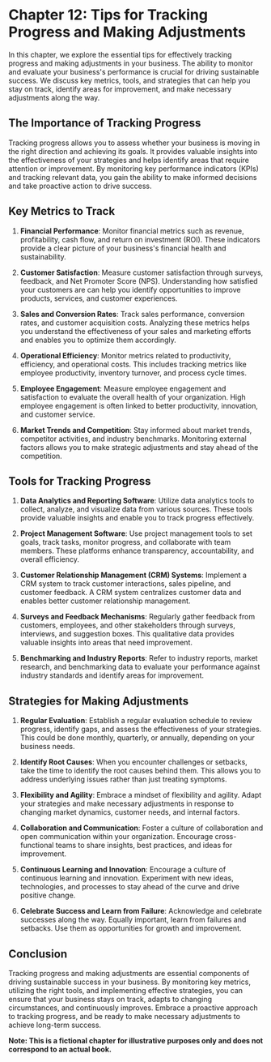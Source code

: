 Chapter 12: Tips for Tracking Progress and Making Adjustments
=============================================================

In this chapter, we explore the essential tips for effectively tracking progress and making adjustments in your business. The ability to monitor and evaluate your business's performance is crucial for driving sustainable success. We discuss key metrics, tools, and strategies that can help you stay on track, identify areas for improvement, and make necessary adjustments along the way.

The Importance of Tracking Progress
-----------------------------------

Tracking progress allows you to assess whether your business is moving in the right direction and achieving its goals. It provides valuable insights into the effectiveness of your strategies and helps identify areas that require attention or improvement. By monitoring key performance indicators (KPIs) and tracking relevant data, you gain the ability to make informed decisions and take proactive action to drive success.

Key Metrics to Track
--------------------

1. **Financial Performance**: Monitor financial metrics such as revenue, profitability, cash flow, and return on investment (ROI). These indicators provide a clear picture of your business's financial health and sustainability.

2. **Customer Satisfaction**: Measure customer satisfaction through surveys, feedback, and Net Promoter Score (NPS). Understanding how satisfied your customers are can help you identify opportunities to improve products, services, and customer experiences.

3. **Sales and Conversion Rates**: Track sales performance, conversion rates, and customer acquisition costs. Analyzing these metrics helps you understand the effectiveness of your sales and marketing efforts and enables you to optimize them accordingly.

4. **Operational Efficiency**: Monitor metrics related to productivity, efficiency, and operational costs. This includes tracking metrics like employee productivity, inventory turnover, and process cycle times.

5. **Employee Engagement**: Measure employee engagement and satisfaction to evaluate the overall health of your organization. High employee engagement is often linked to better productivity, innovation, and customer service.

6. **Market Trends and Competition**: Stay informed about market trends, competitor activities, and industry benchmarks. Monitoring external factors allows you to make strategic adjustments and stay ahead of the competition.

Tools for Tracking Progress
---------------------------

1. **Data Analytics and Reporting Software**: Utilize data analytics tools to collect, analyze, and visualize data from various sources. These tools provide valuable insights and enable you to track progress effectively.

2. **Project Management Software**: Use project management tools to set goals, track tasks, monitor progress, and collaborate with team members. These platforms enhance transparency, accountability, and overall efficiency.

3. **Customer Relationship Management (CRM) Systems**: Implement a CRM system to track customer interactions, sales pipeline, and customer feedback. A CRM system centralizes customer data and enables better customer relationship management.

4. **Surveys and Feedback Mechanisms**: Regularly gather feedback from customers, employees, and other stakeholders through surveys, interviews, and suggestion boxes. This qualitative data provides valuable insights into areas that need improvement.

5. **Benchmarking and Industry Reports**: Refer to industry reports, market research, and benchmarking data to evaluate your performance against industry standards and identify areas for improvement.

Strategies for Making Adjustments
---------------------------------

1. **Regular Evaluation**: Establish a regular evaluation schedule to review progress, identify gaps, and assess the effectiveness of your strategies. This could be done monthly, quarterly, or annually, depending on your business needs.

2. **Identify Root Causes**: When you encounter challenges or setbacks, take the time to identify the root causes behind them. This allows you to address underlying issues rather than just treating symptoms.

3. **Flexibility and Agility**: Embrace a mindset of flexibility and agility. Adapt your strategies and make necessary adjustments in response to changing market dynamics, customer needs, and internal factors.

4. **Collaboration and Communication**: Foster a culture of collaboration and open communication within your organization. Encourage cross-functional teams to share insights, best practices, and ideas for improvement.

5. **Continuous Learning and Innovation**: Encourage a culture of continuous learning and innovation. Experiment with new ideas, technologies, and processes to stay ahead of the curve and drive positive change.

6. **Celebrate Success and Learn from Failure**: Acknowledge and celebrate successes along the way. Equally important, learn from failures and setbacks. Use them as opportunities for growth and improvement.

Conclusion
----------

Tracking progress and making adjustments are essential components of driving sustainable success in your business. By monitoring key metrics, utilizing the right tools, and implementing effective strategies, you can ensure that your business stays on track, adapts to changing circumstances, and continuously improves. Embrace a proactive approach to tracking progress, and be ready to make necessary adjustments to achieve long-term success.

**Note: This is a fictional chapter for illustrative purposes only and does not correspond to an actual book.**
